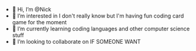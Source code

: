 - 👋 Hi, I’m @Nick
- 👀 I’m interested in I don't really know but I'm having fun coding card game for the moment
- 🌱 I’m currently learning coding languages and other computer science stuff
- 💞️ I’m looking to collaborate on IF SOMEONE WANT 

<!---
Nick Samen/Nick Samen is a ✨ special ✨ repository because its `README.md` (this file) appears on your GitHub profile.
You can click the Preview link to take a look at your changes.
--->
